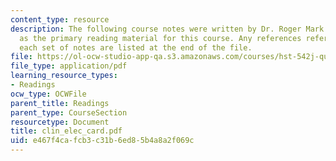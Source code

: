 ```yaml
---
content_type: resource
description: The following course notes were written by Dr. Roger Mark. These serve
  as the primary reading material for this course. Any references referred to within
  each set of notes are listed at the end of the file.
file: https://ol-ocw-studio-app-qa.s3.amazonaws.com/courses/hst-542j-quantitative-physiology-organ-transport-systems-spring-2004/e467f4cafcb3c31b6ed85b4a8a2f069c_clin_elec_card.pdf
file_type: application/pdf
learning_resource_types:
- Readings
ocw_type: OCWFile
parent_title: Readings
parent_type: CourseSection
resourcetype: Document
title: clin_elec_card.pdf
uid: e467f4ca-fcb3-c31b-6ed8-5b4a8a2f069c
---
```

